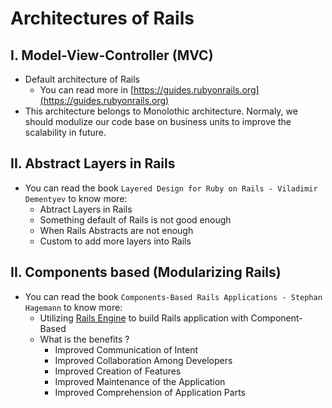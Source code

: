 # Architectures of Rails

## I. Model-View-Controller (MVC)

- Default architecture of Rails
  - You can read more in [https://guides.rubyonrails.org](https://guides.rubyonrails.org)
- This architecture belongs to Monolothic architecture. Normaly, we should modulize our code base on business units to improve the scalability in future.

## II. Abstract Layers in Rails

- You can read the book `Layered Design for Ruby on Rails - Viladimir Dementyev` to know more:
  - Abtract Layers in Rails
  - Something default of Rails is not good enough
  - When Rails Abstracts are not enough
  - Custom to add more layers into Rails

## II. Components based (Modularizing Rails)

- You can read the book `Components-Based Rails Applications - Stephan Hagemann` to know more:
  - Utilizing [Rails Engine](https://guides.rubyonrails.org/engines.html) to build Rails application with Component-Based
  - What is the benefits ?
    - Improved Communication of Intent
    - Improved Collaboration Among Developers
    - Improved Creation of Features
    - Improved Maintenance of the Application
    - Improved Comprehension of Application Parts

